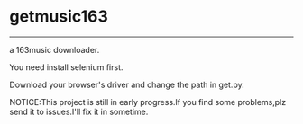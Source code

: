 # getmusic163
---
a 163music downloader.

You need install selenium first.

Download your browser's driver and change the path in get.py.

NOTICE:This project is still in early progress.If you find some problems,plz send it to issues.I'll fix it in sometime.
